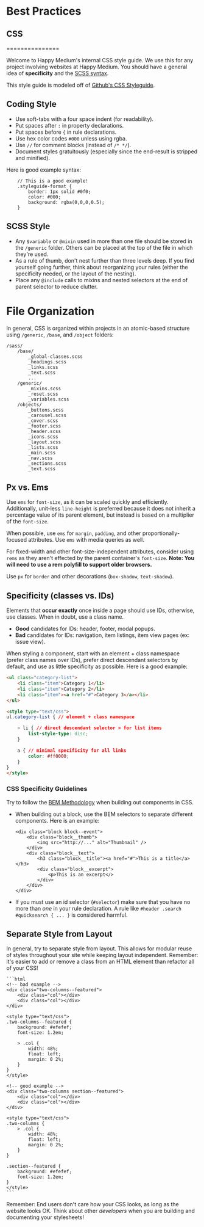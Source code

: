 # Best Practices

## CSS
===============

Welcome to Happy Medium's internal CSS style guide. We use this for any project involving websites at Happy Medium. You should have a general idea of **specificity** and the [SCSS syntax](http://sass-lang.com/).

This style guide is modeled off of [Github's CSS Styleguide](https://github.com/styleguide/css).

## Coding Style

* Use soft-tabs with a four space indent (for readability).
* Put spaces after `:` in property declarations.
* Put spaces before `{` in rule declarations.
* Use hex color codes `#000` unless using rgba.
* Use `//` for comment blocks (instead of `/* */`).
* Document styles gratuitously (especially since the end-result is stripped and minified).

Here is good example syntax:

```
	// This is a good example!
	.styleguide-format {
		border: 1px solid #0f0;
		color: #000;
		background: rgba(0,0,0,0.5);
	}
```

## SCSS Style

* Any `$variable` or `@mixin` used in more than one file should be stored in the `/generic` folder. Others can be placed at the top of the file in which they're used.
* As a rule of thumb, don't nest further than three levels deep. If you find yourself going further, think about reorganizing your rules (either the specificity needed, or the layout of the nesting).
* Place any `@include` calls to mixins and nested selectors at the end of parent selector to reduce clutter.

# File Organization

In general, CSS is organized within projects in an atomic-based structure using `/generic`, `/base`, and `/object` folders:

```
/sass/
	/base/
		_global-classes.scss
		_headings.scss
		_links.scss
		_text.scss
		...
	/generic/
		_mixins.scss
		_reset.scss
		_variables.scss
	/objects/
		_buttons.scss
		_carousel.scss
		_cover.scss
		_footer.scss
		_header.scss
		_icons.scss
		_layout.scss
		_lists.scss
		_main.scss
		_nav.scss
		_sections.scss
		_text.scss
```

## Px vs. Ems

Use `ems` for `font-size`, as it can be scaled quickly and efficiently. Additionally, unit-less `line-height` is preferred because it does not inherit a percentage value of its parent element, but instead is based on a multiplier of the `font-size`.

When possible, use `ems` for `margin`, `padding`, and other proportionally-focused attributes. Use `ems` with media queries as well.

For fixed-width and other font-size-independent attributes, consider using `rems` as they aren't effected by the parent container's `font-size`. __Note: You will need to use a rem polyfill to support older browsers.__

Use `px` for `border` and other decorations (`box-shadow`, `text-shadow`).

## Specificity (classes vs. IDs)

Elements that **occur exactly** once inside a page should use IDs, otherwise, use classes. When in doubt, use a class name.

* **Good** candidates for IDs: header, footer, modal popups.
* **Bad** candidates for IDs: navigation, item listings, item view pages (ex: issue view).

When styling a component, start with an element + class namespace (prefer class names over IDs), prefer direct descendant selectors by default, and use as little specificity as possible. Here is a good example:

```html
<ul class="category-list">
	<li class="item">Category 1</li>
	<li class="item">Category 2</li>
	<li class="item"><a href="#">Category 3</a></li>
</ul>

<style type="text/css">
ul.category-list { // element + class namespace

	> li { // direct descendant selector > for list items
		list-style-type: disc;
	}

	a { // minimal specificity for all links
		color: #ff0000;
	}
}
</style>
```

### CSS Specificity Guidelines

Try to follow the [BEM Methodology](http://csswizardry.com/2013/01/mindbemding-getting-your-head-round-bem-syntax/) when building out components in CSS.

* When building out a block, use the BEM selectors to separate different components. Here is an example:

    ```
	<div class="block block--event">
		<div class="block__thumb">
			<img src="http://..." alt="Thumbnail" />
		</div>
		<div class="block__text">
			<h3 class="block__title"><a href="#">This is a title</a></h3>
			<div class="block__excerpt">
				<p>This is an excerpt</>
			</div>
		</div>
	</div>
	```

* If you must use an id selector (`#selector`) make sure that you have no more than _one_ in your rule declaration. A rule like `#header .search #quicksearch { ... }` is considered harmful.

## Separate Style from Layout

In general, try to separate style from layout. This allows for modular reuse of styles throughout your site while keeping layout independent. Remember: it's easier to add or remove a class from an HTML element than refactor all of your CSS!

    ```html
	<!-- bad example -->
	<div class="two-columns--featured">
		<div class="col"></div>
		<div class="col"></div>
	</div>

    <style type="text/css">
	.two-columns--featured {
		background: #efefef;
		font-size: 1.2em;

		> .col {
			width: 48%;
			float: left;
			margin: 0 2%;
		}
	}
	</style>

	<!-- good example -->
	<div class="two-columns section--featured">
		<div class="col"></div>
		<div class="col"></div>
	</div>

    <style type="text/css">
	.two-columns {
		> .col {
			width: 48%;
			float: left;
			margin: 0 2%;
		}
	}

	.section--featured {
		background: #efefef;
		font-size: 1.2em;
	}
	</style>
	```

Remember: End users don't care how your CSS looks, as long as the website looks OK. Think about other _developers_ when you are building and documenting your stylesheets!
